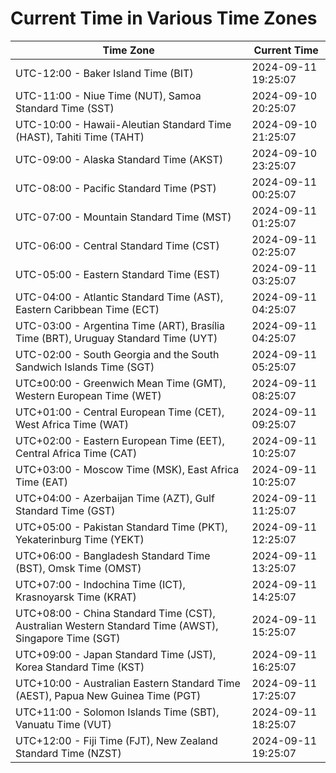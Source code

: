# Current Time in Various Time Zones

| Time Zone | Current Time |
|-----------|--------------|
| UTC-12:00 - Baker Island Time (BIT) | 2024-09-11 19:25:07 |
| UTC-11:00 - Niue Time (NUT), Samoa Standard Time (SST) | 2024-09-10 20:25:07 |
| UTC-10:00 - Hawaii-Aleutian Standard Time (HAST), Tahiti Time (TAHT) | 2024-09-10 21:25:07 |
| UTC-09:00 - Alaska Standard Time (AKST) | 2024-09-10 23:25:07 |
| UTC-08:00 - Pacific Standard Time (PST) | 2024-09-11 00:25:07 |
| UTC-07:00 - Mountain Standard Time (MST) | 2024-09-11 01:25:07 |
| UTC-06:00 - Central Standard Time (CST) | 2024-09-11 02:25:07 |
| UTC-05:00 - Eastern Standard Time (EST) | 2024-09-11 03:25:07 |
| UTC-04:00 - Atlantic Standard Time (AST), Eastern Caribbean Time (ECT) | 2024-09-11 04:25:07 |
| UTC-03:00 - Argentina Time (ART), Brasília Time (BRT), Uruguay Standard Time (UYT) | 2024-09-11 04:25:07 |
| UTC-02:00 - South Georgia and the South Sandwich Islands Time (SGT) | 2024-09-11 05:25:07 |
| UTC±00:00 - Greenwich Mean Time (GMT), Western European Time (WET) | 2024-09-11 08:25:07 |
| UTC+01:00 - Central European Time (CET), West Africa Time (WAT) | 2024-09-11 09:25:07 |
| UTC+02:00 - Eastern European Time (EET), Central Africa Time (CAT) | 2024-09-11 10:25:07 |
| UTC+03:00 - Moscow Time (MSK), East Africa Time (EAT) | 2024-09-11 10:25:07 |
| UTC+04:00 - Azerbaijan Time (AZT), Gulf Standard Time (GST) | 2024-09-11 11:25:07 |
| UTC+05:00 - Pakistan Standard Time (PKT), Yekaterinburg Time (YEKT) | 2024-09-11 12:25:07 |
| UTC+06:00 - Bangladesh Standard Time (BST), Omsk Time (OMST) | 2024-09-11 13:25:07 |
| UTC+07:00 - Indochina Time (ICT), Krasnoyarsk Time (KRAT) | 2024-09-11 14:25:07 |
| UTC+08:00 - China Standard Time (CST), Australian Western Standard Time (AWST), Singapore Time (SGT) | 2024-09-11 15:25:07 |
| UTC+09:00 - Japan Standard Time (JST), Korea Standard Time (KST) | 2024-09-11 16:25:07 |
| UTC+10:00 - Australian Eastern Standard Time (AEST), Papua New Guinea Time (PGT) | 2024-09-11 17:25:07 |
| UTC+11:00 - Solomon Islands Time (SBT), Vanuatu Time (VUT) | 2024-09-11 18:25:07 |
| UTC+12:00 - Fiji Time (FJT), New Zealand Standard Time (NZST) | 2024-09-11 19:25:07 |
